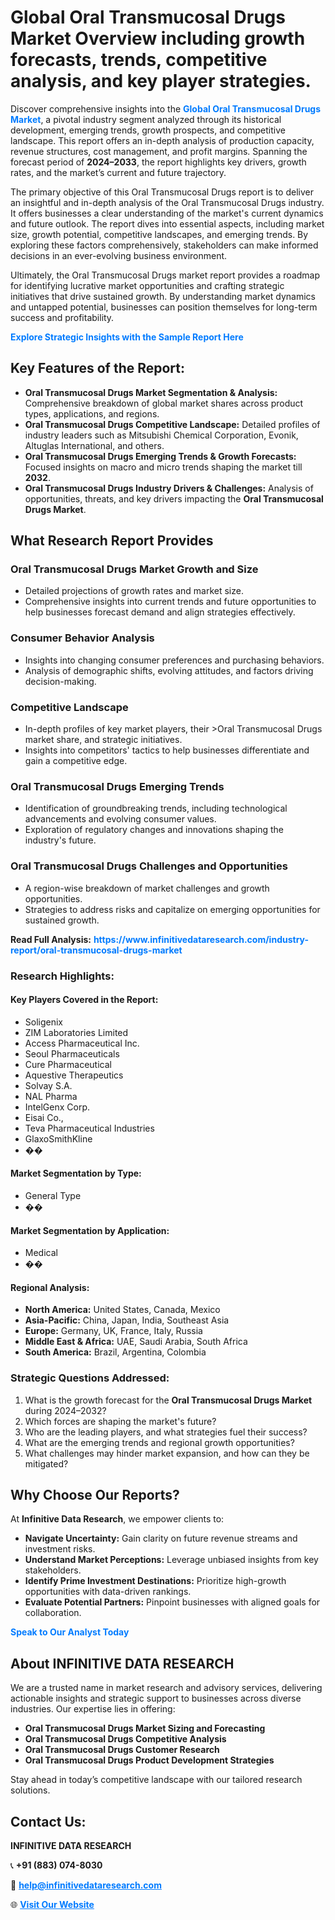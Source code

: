 <h1>Global Oral Transmucosal Drugs Market Overview including growth forecasts, trends, competitive analysis, and key player strategies.</h1>
<p>
Discover comprehensive insights into the 
<a href="https://www.infinitivedataresearch.com/industry-report/oral-transmucosal-drugs-market" rel="dofollow" style="color: #007BFF; text-decoration: none;"><strong>Global Oral Transmucosal Drugs Market</strong></a>, a pivotal industry segment analyzed through its historical development, emerging trends, growth prospects, and competitive landscape. This report offers an in-depth analysis of production capacity, revenue structures, cost management, and profit margins. Spanning the forecast period of <strong>2024–2033</strong>, the report highlights key drivers, growth rates, and the market’s current and future trajectory.
</p>
<p>
The primary objective of this Oral Transmucosal Drugs report is to deliver an insightful and in-depth analysis of the Oral Transmucosal Drugs industry. It offers businesses a clear understanding of the market's current dynamics and future outlook. The report dives into essential aspects, including market size, growth potential, competitive landscapes, and emerging trends. By exploring these factors comprehensively, stakeholders can make informed decisions in an ever-evolving business environment.
</p>
<p>
Ultimately, the Oral Transmucosal Drugs market report provides a roadmap for identifying lucrative market opportunities and crafting strategic initiatives that drive sustained growth. By understanding market dynamics and untapped potential, businesses can position themselves for long-term success and profitability.
</p>
<p>
<a href="https://www.infinitivedataresearch.com/request-sample/reportId=108802" style="color: #007BFF; text-decoration: none;"><strong>Explore Strategic Insights with the Sample Report Here</strong></a>
</p>

<h2>Key Features of the Report:</h2>
<ul>
<li><strong>Oral Transmucosal Drugs Market Segmentation & Analysis:</strong> Comprehensive breakdown of global market shares across product types, applications, and regions.</li>
<li><strong>Oral Transmucosal Drugs Competitive Landscape:</strong> Detailed profiles of industry leaders such as Mitsubishi Chemical Corporation, Evonik, Altuglas International, and others.</li>
<li><strong>Oral Transmucosal Drugs Emerging Trends & Growth Forecasts:</strong> Focused insights on macro and micro trends shaping the market till <strong>2032</strong>.</li>
<li><strong>Oral Transmucosal Drugs Industry Drivers & Challenges:</strong> Analysis of opportunities, threats, and key drivers impacting the <strong>Oral Transmucosal Drugs Market</strong>.</li>
</ul>

<h2>What Research Report Provides</h2>
<h3>Oral Transmucosal Drugs Market Growth and Size</h3>
<ul>
<li>Detailed projections of growth rates and market size.</li>
<li>Comprehensive insights into current trends and future opportunities to help businesses forecast demand and align strategies effectively.</li>
</ul>

<h3>Consumer Behavior Analysis</h3>
<ul>
<li>Insights into changing consumer preferences and purchasing behaviors.</li>
<li>Analysis of demographic shifts, evolving attitudes, and factors driving decision-making.</li>
</ul>

<h3>Competitive Landscape</h3>
<ul>
<li>In-depth profiles of key market players, their >Oral Transmucosal Drugs market share, and strategic initiatives.</li>
<li>Insights into competitors' tactics to help businesses differentiate and gain a competitive edge.</li>
</ul>

<h3>Oral Transmucosal Drugs Emerging Trends</h3>
<ul>
<li>Identification of groundbreaking trends, including technological advancements and evolving consumer values.</li>
<li>Exploration of regulatory changes and innovations shaping the industry's future.</li>
</ul>

<h3>Oral Transmucosal Drugs Challenges and Opportunities</h3>
<ul>
<li>A region-wise breakdown of market challenges and growth opportunities.</li>
<li>Strategies to address risks and capitalize on emerging opportunities for sustained growth.</li>
</ul>
<p><strong>Read Full Analysis:</strong> <a href="https://www.infinitivedataresearch.com/industry-report/oral-transmucosal-drugs-market" rel="dofollow" style="color: #007BFF; text-decoration: none;"><strong>https://www.infinitivedataresearch.com/industry-report/oral-transmucosal-drugs-market</strong></a></p>
<h3>Research Highlights:</h3>
<h4>Key Players Covered in the Report:</h4>
<ul><li>Soligenix</li><li>ZIM Laboratories Limited</li><li>Access Pharmaceutical Inc.</li><li>Seoul Pharmaceuticals</li><li>Cure Pharmaceutical</li><li>Aquestive Therapeutics</li><li>Solvay S.A.</li><li>NAL Pharma</li><li>IntelGenx Corp.</li><li>Eisai Co.,</li><li>Teva Pharmaceutical Industries</li><li>GlaxoSmithKline</li><li>��</li></ul>
<h4>Market Segmentation by Type:</h4>
<ul><li>General Type</li><li>��</li></ul>
<h4>Market Segmentation by Application:</h4>
<ul><li>Medical</li><li>��</li></ul>

<h4>Regional Analysis:</h4>
<ul>
<li><strong>North America:</strong> United States, Canada, Mexico</li>
<li><strong>Asia-Pacific:</strong> China, Japan, India, Southeast Asia</li>
<li><strong>Europe:</strong> Germany, UK, France, Italy, Russia</li>
<li><strong>Middle East & Africa:</strong> UAE, Saudi Arabia, South Africa</li>
<li><strong>South America:</strong> Brazil, Argentina, Colombia</li>
</ul>

<h3>Strategic Questions Addressed:</h3>
<ol>
<li>What is the growth forecast for the <strong>Oral Transmucosal Drugs Market</strong> during 2024–2032?</li>
<li>Which forces are shaping the market's future?</li>
<li>Who are the leading players, and what strategies fuel their success?</li>
<li>What are the emerging trends and regional growth opportunities?</li>
<li>What challenges may hinder market expansion, and how can they be mitigated?</li>
</ol>

<h2>Why Choose Our Reports?</h2>
<p>At <strong>Infinitive Data Research</strong>, we empower clients to:</p>
<ul>
<li><strong>Navigate Uncertainty:</strong> Gain clarity on future revenue streams and investment risks.</li>
<li><strong>Understand Market Perceptions:</strong> Leverage unbiased insights from key stakeholders.</li>
<li><strong>Identify Prime Investment Destinations:</strong> Prioritize high-growth opportunities with data-driven rankings.</li>
<li><strong>Evaluate Potential Partners:</strong> Pinpoint businesses with aligned goals for collaboration.</li>
</ul>
<p><a href="https://www.infinitivedataresearch.com/industry-report/oral-transmucosal-drugs-market" rel="dofollow" style="color: #007BFF; text-decoration: none;"><strong>Speak to Our Analyst Today</strong></a></p>

<h2>About INFINITIVE DATA RESEARCH</h2>
<p>We are a trusted name in market research and advisory services, delivering actionable insights and strategic support to businesses across diverse industries. Our expertise lies in offering:</p>
<ul>
<li><strong>Oral Transmucosal Drugs Market Sizing and Forecasting</strong></li>
<li><strong>Oral Transmucosal Drugs Competitive Analysis</strong></li>
<li><strong>Oral Transmucosal Drugs Customer Research</strong></li>
<li><strong>Oral Transmucosal Drugs Product Development Strategies</strong></li>
</ul>
<p>Stay ahead in today’s competitive landscape with our tailored research solutions.</p>

<h2>Contact Us:</h2>
<p><strong>INFINITIVE DATA RESEARCH</strong></p>
<p>📞 <strong>+91 (883) 074-8030</strong></p>
<p>📧 <strong><a href="mailto:help@infinitivedataresearch.com" style="color: #007BFF;">help@infinitivedataresearch.com</a></strong></p>
<p>🌐 <strong><a href="https://www.infinitivedataresearch.com" rel="dofollow" style="color: #007BFF;">Visit Our Website</a></strong></p>